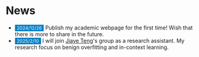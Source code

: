 # News

<!-- 参考 https://huanwang.tech/ 的样式 -->

* <span style="font-size:12px;color:#FFFFFF;background-color:#007ec6;padding:1px 5px 1.5px 5px;">2024/12/26</span> Publish my academic webpage for the first time! Wish that there is more to share in the future.
* <span style="font-size:12px;color:#FFFFFF;background-color:#007ec6;padding:1px 5px 1.5px 5px;">2025/2/10</span> I will join [Jiaye Teng](https://www.tengjiaye.com/)'s group as a research assistant. My research focus on benign overfitting and in-context learning.